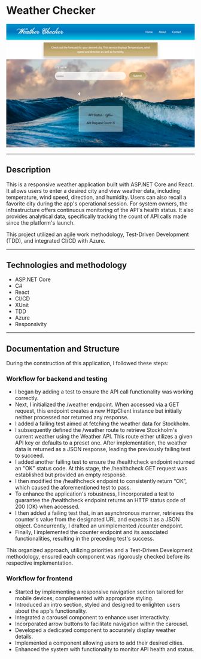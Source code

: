# Weather Checker

![User Interface](user-interface.png)

---

## Description

This is a responsive weather application built with ASP.NET Core and React. It allows users to enter a desired city and view weather data, including temperature, wind speed, direction, and humidity. Users can also recall a favorite city during the app's operational session. For system owners, the infrastructure offers continuous monitoring of the API's health status. It also provides analytical data, specifically tracking the count of API calls made since the platform's launch. 

This project utilized an agile work methodology, Test-Driven Development (TDD), and integrated CI/CD with Azure.

---

## Technologies and methodology

- ASP.NET Core
- C#
- React
- CI/CD
- XUnit
- TDD
- Azure
- Responsivity

---

## Documentation and Structure

During the construction of this application, I followed these steps:

### Workflow for backend and testing

- I began by adding a test to ensure the API call functionality was working correctly.
- Next, I initialized the /weather endpoint. When accessed via a GET request, this endpoint creates a new HttpClient instance but initially neither processed nor returned any response.
- I added a failing test aimed at fetching the weather data for Stockholm.
- I subsequently defined the /weather route to retrieve Stockholm's current weather using the Weather API. This route either utilizes a given API key or defaults to a preset one. After implementation, the weather data is returned as a JSON response, leading the previously failing test to succeed.
- I added another failing test to ensure the /healthcheck endpoint returned an "OK" status code. At this stage, the /healthcheck GET request was established but provided an empty response.
- I then modified the /healthcheck endpoint to consistently return “OK”, which caused the aforementioned test to pass.
- To enhance the application's robustness, I incorporated a test to guarantee the /healthcheck endpoint returns an HTTP status code of 200 (OK) when accessed.
- I then added a failing test that, in an asynchronous manner, retrieves the counter's value from the designated URL and expects it as a JSON object. Concurrently, I drafted an unimplemented /counter endpoint.
- Finally, I implemented the counter endpoint and its associated functionalities, resulting in the preceding test's success.

This organized approach, utilizing priorities and a Test-Driven Development methodology, ensured each component was rigorously checked before its respective implementation.

### Workflow for frontend

- Started by implementing a responsive navigation section tailored for mobile devices, complemented with appropriate styling.
- Introduced an intro section, styled and designed to enlighten users about the app's functionality.
- Integrated a carousel component to enhance user interactivity.
- Incorporated arrow buttons to facilitate navigation within the carousel.
- Developed a dedicated component to accurately display weather details.
- Implemented a component allowing users to add their desired cities.
- Enhanced the system with functionality to monitor API health and status.





